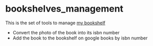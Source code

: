 # bookshelves_management

This is the set of tools to manage [my bookshelf](https://books.google.co.uk/books?hl=ja&as_coll=1001&num=10&uid=103766385898501065384&source=gbs_slider_cls_metadata_1001_mylibrary_title)

- Convert the photo of the book into its isbn number
- Add the book to the bookshelf on google books by isbn number
